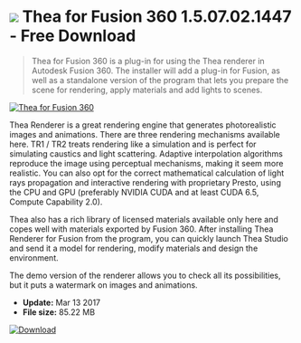 # ![](https://cdn.softexe.net/static/icon/f/thea-for-fusion-360-11130.png) Thea for Fusion 360 1.5.07.02.1447 - Free Download

> Thea for Fusion 360 is a plug-in for using the Thea renderer in Autodesk Fusion 360. The installer will add a plug-in for Fusion, as well as a standalone version of the program that lets you prepare the scene for rendering, apply materials and add lights to scenes.

[![Thea for Fusion 360](https:https://tse3.mm.bing.net/th?id=OIP.jj7MaPGdtCw42hVBrIdjJwHaEr&pid=Api)](https://softexe.net/win/multimedia/graphics-design/thea-for-fusion-360:pppcR.html)

Thea Renderer is a great rendering engine that generates photorealistic images and animations. There are three rendering mechanisms available here. TR1 / TR2 treats rendering like a simulation and is perfect for simulating caustics and light scattering. Adaptive interpolation algorithms reproduce the image using perceptual mechanisms, making it seem more realistic. You can also opt for the correct mathematical calculation of light rays propagation and interactive rendering with proprietary Presto, using the CPU and GPU (preferably NVIDIA CUDA and at least CUDA 6.5, Compute Capability 2.0).
 
 Thea also has a rich library of licensed materials available only here and copes well with materials exported by Fusion 360. After installing Thea Renderer for Fusion from the program, you can quickly launch Thea Studio and send it a model for rendering, modify materials and design the environment.
 
 
 The demo version of the renderer allows you to check all its possibilities, but it puts a watermark on images and animations.


- **Update:** Mar 13 2017
- **File size:** 85.22 MB

[![Download](https://cdn.softexe.net/static/img/download.png)](https://softexe.net/win/multimedia/graphics-design/thea-for-fusion-360:pppcR.html)

